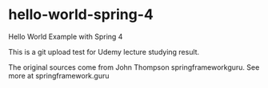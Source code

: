 # hello-world-spring-4
Hello World Example with Spring 4

This is a git upload test for Udemy lecture studying result. 


The original sources come from John Thompson springframeworkguru.
See more at springframework.guru
